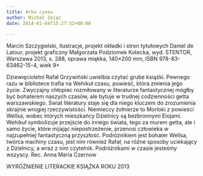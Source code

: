 ```yaml
---
title: Arka czasu
author: Michał Zając
date: 2014-01-04T15:27:52+00:00

---
```

Marcin Szczygielski, Ilustracje, projekt okładki i stron tytułowych Daniel de Latour, projekt graficzny Małgorzata Podziomek Kotecka, wyd. STENTOR, Warszawa 2013, s. 288, oprawa miękka, 140&#215;200 mm, ISBN 978-83-63462-15-4, wiek 9+

Dziewięcioletni Rafał Grzywiński uwielbia czytać grube książki. Pewnego razu w bibliotece trafia na Wehikuł czasu, powieść, która zmienia jego życie. Zwyczajny chłopiec rozmiłowany w literaturze fantastycznej mógłby być bohaterem naszych czasów, ale bytuje w trudnej codzienności getta warszawskiego. Świat literatury staje się dla niego kluczem do zrozumienia skrajnie wrogiej rzeczywistości. Niemieccy żołnierze to Morloki z powieści Wellsa, wobec których mieszkańcy Dzielnicy są bezbronnymi Elojami. Wehikuł symbolizuje przejście do innego świata, tego za murem getta, ale i samo życie, które mijając niepostrzeżenie, przenosi człowieka w najzupełniej fantastyczną przyszłość. Podróżnikiem jest bohater Wellsa, twórca machiny czasu, jest nim również Rafał, na różne sposoby uciekający z Dzielnicy, a wraz z nim czytelnik. Podróżnikami w czasie jesteśmy wszyscy. Rec. Anna Maria Czernow
  
WYRÓŻNIENIE LITERACKIE KSIĄŻKA ROKU 2013
